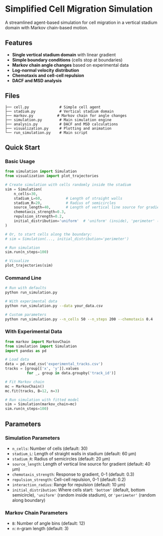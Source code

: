 
# Simplified Cell Migration Simulation

A streamlined agent-based simulation for cell migration in a vertical stadium domain with Markov chain-based motion.

## Features

- **Single vertical stadium domain** with linear gradient
- **Simple boundary conditions** (cells stop at boundaries)
- **Markov chain angle changes** based on experimental data
- **Log-normal velocity distribution**
- **Chemotaxis and cell-cell repulsion**
- **DACF and MSD analysis**

## Files

```
├── cell.py              # Simple cell agent
├── stadium.py           # Vertical stadium domain
├── markov.py           # Markov chain for angle changes
├── simulation.py        # Main simulation engine
├── analysis.py          # DACF and MSD calculations
├── visualization.py     # Plotting and animation
└── run_simulation.py    # Main script
```

## Quick Start

### Basic Usage


```python
from simulation import Simulation
from visualization import plot_trajectories

# Create simulation with cells randomly inside the stadium
sim = Simulation(
    n_cells=30,
    stadium_L=60,           # Length of straight walls
    stadium_R=20,           # Radius of semicircles
    source_length=40,       # Length of vertical line source for gradient
    chemotaxis_strength=0.3,
    repulsion_strength=0.2,
    initial_distribution='uniform'  # 'uniform' (inside), 'perimeter' (boundary), or 'bottom'
)

# Or, to start cells along the boundary:
# sim = Simulation(..., initial_distribution='perimeter')

# Run simulation
sim.run(n_steps=100)

# Visualize
plot_trajectories(sim)
```

### Command Line

```bash
# Run with defaults
python run_simulation.py

# With experimental data
python run_simulation.py --data your_data.csv

# Custom parameters
python run_simulation.py --n_cells 50 --n_steps 200 --chemotaxis 0.4
```

### With Experimental Data

```python
from markov import MarkovChain
from simulation import Simulation
import pandas as pd

# Load data
data = pd.read_csv('experimental_tracks.csv')
tracks = [group[['x', 'y']].values 
          for _, group in data.groupby('track_id')]

# Fit Markov chain
mc = MarkovChain()
mc.fit(tracks, B=12, n=3)

# Run simulation with fitted model
sim = Simulation(markov_chain=mc)
sim.run(n_steps=100)
```

## Parameters


### Simulation Parameters
- `n_cells`: Number of cells (default: 30)
- `stadium_L`: Length of straight walls in stadium (default: 60 μm)
- `stadium_R`: Radius of semicircles (default: 20 μm)
- `source_length`: Length of vertical line source for gradient (default: 40 μm)
- `chemotaxis_strength`: Response to gradient, 0-1 (default: 0.3)
- `repulsion_strength`: Cell-cell repulsion, 0-1 (default: 0.2)
- `interaction_radius`: Range for repulsion (default: 10 μm)
- `initial_distribution`: Where cells start: `'bottom'` (default, bottom semicircle), `'uniform'` (random inside stadium), or `'perimeter'` (random along boundary)

### Markov Chain Parameters
- `B`: Number of angle bins (default: 12)
- `n`: n-gram length (default: 3)